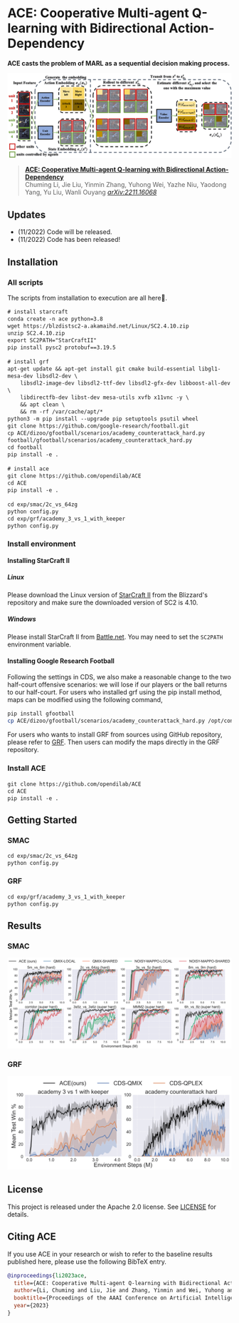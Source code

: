 # ACE: Cooperative Multi-agent Q-learning with Bidirectional Action-Dependency

**ACE casts the problem of MARL as a sequential decision making process.**

![](img/ACE.png)

> [**ACE: Cooperative Multi-agent Q-learning with Bidirectional Action-Dependency**](https://arxiv.org/abs/2211.16068)               
> Chuming Li, Jie Liu, Yinmin Zhang, Yuhong Wei, Yazhe Niu, Yaodong Yang, Yu Liu, Wanli Ouyang
> *[arXiv:2211.16068](https://arxiv.org/abs/2211.16068)* 

## Updates

- (11/2022) Code will be released.
- (11/2022) Code has been released!

## Installation

### All scripts

The scripts from installation to execution are all here👏.

```
# install starcraft
conda create -n ace python=3.8
wget https://blzdistsc2-a.akamaihd.net/Linux/SC2.4.10.zip
unzip SC2.4.10.zip
export SC2PATH="StarCraftII"
pip install pysc2 protobuf==3.19.5

# install grf
apt-get update && apt-get install git cmake build-essential libgl1-mesa-dev libsdl2-dev \
    libsdl2-image-dev libsdl2-ttf-dev libsdl2-gfx-dev libboost-all-dev \
    libdirectfb-dev libst-dev mesa-utils xvfb x11vnc -y \
    && apt clean \
    && rm -rf /var/cache/apt/*
python3 -m pip install --upgrade pip setuptools psutil wheel
git clone https://github.com/google-research/football.git
cp ACE/dizoo/gfootball/scenarios/academy_counterattack_hard.py football/gfootball/scenarios/academy_counterattack_hard.py
cd football
pip install -e .

# install ace
git clone https://github.com/opendilab/ACE
cd ACE
pip install -e .

cd exp/smac/2c_vs_64zg
python config.py
cd exp/grf/academy_3_vs_1_with_keeper
python config.py
```

### Install environment

#### Installing StarCraft II

##### Linux

Please download the Linux version of [StarCraft II](https://blzdistsc2-a.akamaihd.net/Linux/SC2.4.10.zip) from the Blizzard's repository and make sure the downloaded version of SC2 is 4.10.

##### Windows

Please install StarCraft II from [Battle.net](https://battle.net/).  You may need to set the `SC2PATH` environment variable.

#### Installing Google Research Football

Following the settings in CDS, we also make a reasonable change to the two half-court offensive scenarios: we will lose if our players or the ball returns to our half-court. For users who installed grf using the pip install method, maps can be modified using the following command,

```bash
pip install gfootball
cp ACE/dizoo/gfootball/scenarios/academy_counterattack_hard.py /opt/conda/lib/python3.8/site-packages/gfootball/scenarios/academy_counterattack_hard.py
```

For users who wants to install GRF from sources using GitHub repository, please refer to [GRF](https://github.com/google-research/football). Then users can modify the maps directly in the GRF repository.

### Install ACE

```
git clone https://github.com/opendilab/ACE
cd ACE
pip install -e .
```

## Getting Started

### SMAC

```
cd exp/smac/2c_vs_64zg
python config.py
```

### GRF

```
cd exp/grf/academy_3_vs_1_with_keeper
python config.py
```

## Results
### SMAC
![](img/SMAC.png)
### GRF
![](img/GRF.png)

## License

This project is released under the Apache 2.0 license. See [LICENSE](LICENSE) for details.

## Citing ACE
If you use ACE in your research or wish to refer to the baseline results published here, please use the following BibTeX entry.

```BibTeX
@inproceedings{li2023ace,
  title={ACE: Cooperative Multi-agent Q-learning with Bidirectional Action-Dependency},
  author={Li, Chuming and Liu, Jie and Zhang, Yinmin and Wei, Yuhong and Niu, Yazhe and Yang, Yaodong and Liu, Yu and Ouyang, Wanli},
  booktitle={Proceedings of the AAAI Conference on Artificial Intelligence},
  year={2023}
}
```